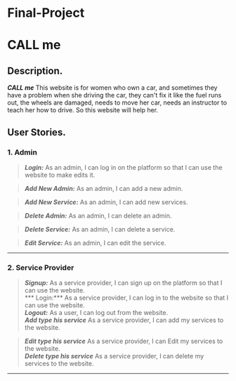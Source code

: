 # Final-Project
# CALL me

<!-- image for my website -->

## Description.

***CALL me*** This website is for women who own a car, and sometimes they have a problem when she driving the car, they can't fix it like the fuel runs out,  the wheels are damaged, needs to move her car,  needs an instructor to teach her how to drive.
So this website will help her.

## User Stories.

### 1. Admin

> ***Login:***
 As an admin, I can log in on the platform so that I can use the website to make edits it.

> ***Add New Admin:*** 
As an admin, I can add a new admin.<br/>

>***Add New Service:***
As an admin, I can add new services.<br/>

>***Delete Admin:***
 As an admin, I can delete an admin.<br/>

>***Delete Service:***
 As an admin, I can delete a service. <br/>

>***Edit Service:***
As an admin, I can edit the service.<br/>
---
### 2. Service Provider 

> ***Signup:***
 As a service provider, I can sign up on the platform so that I can use the website.<br/>
> *** Login:***
 As a service provider, I can log in to the website so that I can use the website.<br/>
> ***Logout:***
As a user, I can log out from the website.<br/>
>***Add type his service***
As a service provider, I can add my services to the website.<br/>

>***Edit type his service***
As a service provider, I can Edit my services to the website.<br/>
>***Delete type his service***
As a service provider, I can delete my services to the website.<br/>
---